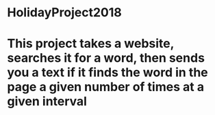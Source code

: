 # HolidayProject2018
# This project takes a website, searches it for a word, then sends you a text if it finds the word in the page a given number of times at a given interval
